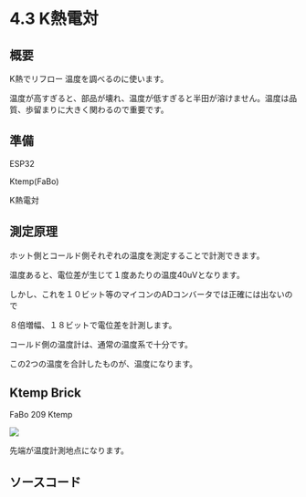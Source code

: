 # 4.3 K熱電対

## 概要

K熱でリフロー 温度を調べるのに使います。

温度が高すぎると、部品が壊れ、温度が低すぎると半田が溶けません。温度は品質、歩留まりに大きく関わるので重要です。

## 準備

ESP32

Ktemp(FaBo)

K熱電対


## 測定原理

ホット側とコールド側それぞれの温度を測定することで計測できます。

温度あると、電位差が生じて１度あたりの温度40uVとなります。

しかし、これを１０ビット等のマイコンのADコンバータでは正確には出ないので

８倍増幅、１８ビットで電位差を計測します。

コールド側の温度計は、通常の温度系で十分です。

この2つの温度を合計したものが、温度になります。

## Ktemp Brick

FaBo 209 Ktemp

![](./img/PIC010.JPG)

先端が温度計測地点になります。

## ソースコード
